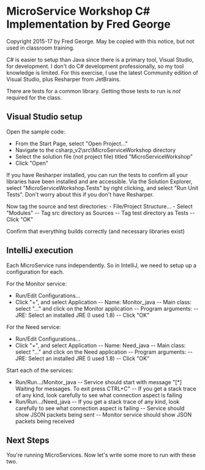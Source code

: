 # MicroService Workshop C# Implementation by Fred George
Copyright 2015-17 by Fred George. May be copied with this notice, but not used in classroom training.

C# is easier to setup than Java since there is a primary tool, Visual Studio, for
development. I don't do C# development professionally, so my tool knowledge is limited.
For this exercise, I use the latest Community edition of Visual Studio, plus Resharper
from JetBrains.

There are tests for a common library. Getting those tests to run is _not_ required
for the class.

## Visual Studio setup
Open the sample code:
- From the Start Page, select "Open Project..."
- Navigate to the csharp_v2\src\MicroServiceWorkshop directory
- Select the solution file (not project file) titled "MicroServiceWorkshop"
- Click "Open"

If you have Resharper installed, you can run the tests to confirm all your libraries
have been installed and are accessible. Via the Solution Explorer, select 
"MicroServiceWorkshop.Tests" by right clicking, and select "Run Unit Tests". Don't
worry about this if you don't have Resharper.
 
Now tag the source and test directories:
    - File/Project Structure...
    - Select "Modules"
        -- Tag src directory as Sources
        -- Tag test directory as Tests
        -- Click "OK"

Confirm that everything builds correctly (and necessary libraries exist)

## IntelliJ execution
Each MicroService runs independently. So in IntelliJ, we need to setup up a
configuration for each.

For the Monitor service:
- Run/Edit Configurations...
- Click "+", and select Application
-- Name: Monitor_java
-- Main class: select "..." and click on the Monitor application
-- Program arguments: <IP address of RabbitMQ machine> <port of RabbitMQ>
-- JRE: Select an installed JRE (I used 1.8)
-- Click "OK"

For the Need service:
- Run/Edit Configurations...
- Click "+", and select Application
-- Name: Need_java
-- Main class: select "..." and click on the Need application
-- Program arguments: <IP address of RabbitMQ machine> <port of RabbitMQ>
-- JRE: Select an installed JRE (I used 1.8)
-- Click "OK"

Start each of the services:
- Run/Run.../Monitor_java
-- Service should start with message "[*] Waiting for messages. To exit press CTRL+C"
-- If you get a stack trace of any kind, look carefully to see what connection aspect 
is failing
- Run/Run.../Need_java
-- If you get a stack trace of any kind, look carefully to see what connection aspect 
is failing
-- Service should show JSON packets being sent
-- Monitor service should show JSON packets being received

## Next Steps
You're running MicroServices. Now let's write some more to run with these two.


